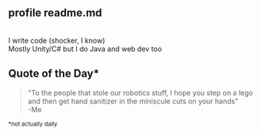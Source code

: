 ## profile readme.md
<br>
I write code (shocker, I know)
<br>
Mostly Unity/C# but I do Java and web dev too

## Quote of the Day* 

> "To the people that stole our robotics stuff, I hope you step on a lego and then get hand sanitizer in the miniscule cuts on your hands"
> <br>
>  -Me

<sub> *not actually daily </sub>


<!--
**ASquidboi/asquidboi** is a ✨ _special_ ✨ repository because its `README.md` (this file) appears on your GitHub profile.

Here are some ideas to get you started:

- 🔭 I’m currently working on ...
- 🌱 I’m currently learning ...
- 👯 I’m looking to collaborate on ...
- 🤔 I’m looking for help with ...
- 💬 Ask me about ...
- 📫 How to reach me: ...
- 😄 Pronouns: ...
- ⚡ Fun fact: ...
-->
